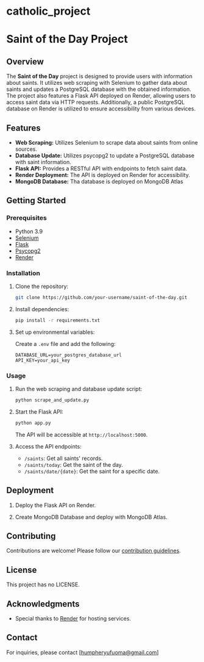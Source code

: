 # catholic_project


# Saint of the Day Project

## Overview

The **Saint of the Day** project is designed to provide users with information about saints. It utilizes web scraping with Selenium to gather data about saints and updates a PostgreSQL database with the obtained information. The project also features a Flask API deployed on Render, allowing users to access saint data via HTTP requests. Additionally, a public PostgreSQL database on Render is utilized to ensure accessibility from various devices.

## Features

- **Web Scraping:** Utilizes Selenium to scrape data about saints from online sources.
- **Database Update:** Utilizes psycopg2 to update a PostgreSQL database with saint information.
- **Flask API:** Provides a RESTful API with endpoints to fetch saint data.
- **Render Deployment:** The API is deployed on Render for accessibility.
- **MongoDB Database:** Tha database is deployed on MongoDB Atlas

## Getting Started

### Prerequisites

- Python 3.9
- [Selenium](https://selenium-python.readthedocs.io/)
- [Flask](https://flask.palletsprojects.com/)
- [Psycopg2](https://www.psycopg.org/)
- [Render](https://render.com/)

### Installation

1. Clone the repository:

   ```bash
   git clone https://github.com/your-username/saint-of-the-day.git
   ```

2. Install dependencies:

   ```bash
   pip install -r requirements.txt
   ```

3. Set up environmental variables:

   Create a `.env` file and add the following:

   ```env
   DATABASE_URL=your_postgres_database_url
   API_KEY=your_api_key
   ```

### Usage

1. Run the web scraping and database update script:

   ```bash
   python scrape_and_update.py
   ```

2. Start the Flask API:

   ```bash
   python app.py
   ```

   The API will be accessible at `http://localhost:5000`.

3. Access the API endpoints:

   - `/saints`: Get all saints' records.
   - `/saints/today`: Get the saint of the day.
   - `/saints/date/{date}`: Get the saint for a specific date.

## Deployment

1. Deploy the Flask API on Render.

2. Create MongoDB Database and deploy with MongoDB Atlas.

## Contributing

Contributions are welcome! Please follow our [contribution guidelines](CONTRIBUTING.md).

## License

This project has no LICENSE.

## Acknowledgments

- Special thanks to [Render](https://render.com/) for hosting services.

## Contact

For inquiries, please contact [humpheryufuoma@gmail.com]
